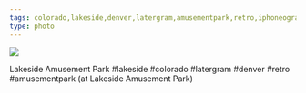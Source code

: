 ```yaml
---
tags: colorado,lakeside,denver,latergram,amusementpark,retro,iphoneography,original content
type: photo
---
```

<img src="http://25.media.tumblr.com/87ebe3451ddaae8a1ff911eb01e6ad02/tumblr_mrzrixLA9j1rdkc0do1_1280.jpg" />

Lakeside Amusement Park #lakeside #colorado #latergram #denver #retro #amusementpark  (at Lakeside Amusement Park)
